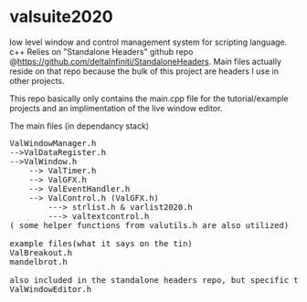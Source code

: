 # valsuite2020
low level window and control management system for scripting language. c++
Relies on "Standalone Headers" github repo @https://github.com/deltaInfiniti/StandaloneHeaders.
Main files actually reside on that repo because the bulk of this project are headers I use in other projects.

This repo basically only contains the main.cpp file for the tutorial/example projects and an implimentation of the live window editor.

The main files (in dependancy stack)
<pre>
ValWindowManager.h
-->ValDataRegister.h
-->ValWindow.h
	--> ValTimer.h
	--> ValGFX.h
	--> ValEventHandler.h
	--> ValControl.h (ValGFX.h)
		---> strlist.h & varlist2020.h
		---> valtextcontrol.h
( some helper functions from valutils.h are also utilized) 

example files(what it says on the tin)
ValBreakout.h 
mandelbrot.h

also included in the standalone headers repo, but specific to valsuite:
ValWindowEditor.h
</pre> 